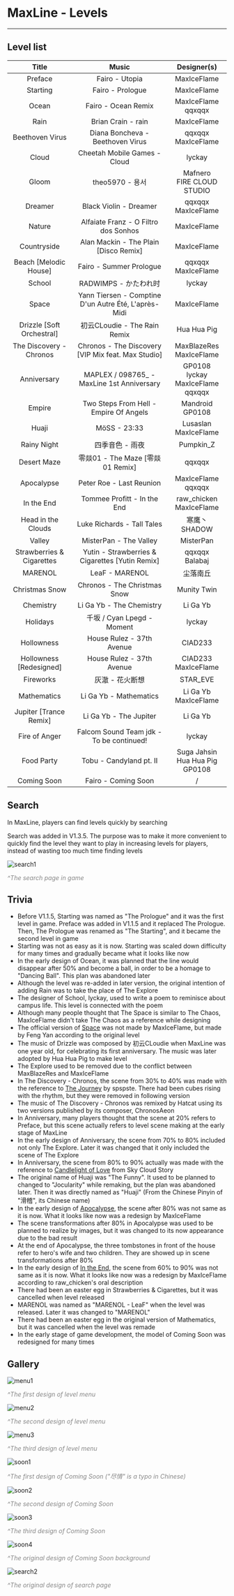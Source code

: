 # MaxLine - Levels
*****
## Level list

|           Title            |                        Music                         |                 Designer(s)                  |
|:--------------------------:|:----------------------------------------------------:|:--------------------------------------------:|
|          Preface           |                    Fairo - Utopia                    |                 MaxIceFlame                  |
|          Starting          |                   Fairo - Prologue                   |                 MaxIceFlame                  |
|           Ocean            |                 Fairo - Ocean Remix                  |            MaxIceFlame<br/>qqxqqx            |
|            Rain            |                  Brian Crain - rain                  |                 MaxIceFlame                  |
|      Beethoven Virus       |           Diana Boncheva - Beethoven Virus           |            qqxqqx<br/>MaxIceFlame            |
|           Cloud            |             Cheetah Mobile Games - Cloud             |                    lyckay                    |
|           Gloom            |                    theo5970 - 용서                     |        Mafnero<br/>FIRE CLOUD STUDIO         |
|          Dreamer           |                Black Violin - Dreamer                |            qqxqqx<br/>MaxIceFlame            |
|           Nature           |         Alfaiate Franz - O Filtro dos Sonhos         |                 MaxIceFlame                  |
|        Countryside         |        Alan Mackin - The Plain [Disco Remix]         |                 MaxIceFlame                  |
|   Beach \[Melodic House]   |               Fairo - Summer Prologue                |            qqxqqx<br/>MaxIceFlame            |
|           School           |                   RADWIMPS - かたわれ时                   |                    lyckay                    |
|           Space            | Yann Tiersen - Comptine D'un Autre Été, L'après-Midi |                 MaxIceFlame                  |
| Drizzle \[Soft Orchestral] |              初云CLoudie - The Rain Remix              |                 Hua Hua Pig                  |
|  The Discovery - Chronos   |  Chronos - The Discovery [VIP Mix feat. Max Studio]  |         MaxBlazeRes<br/>MaxIceFlame          |
|        Anniversary         |      MAPLEX / 098765_ - MaxLine 1st Anniversary      | GP0108<br/>lyckay<br/>MaxIceFlame<br/>qqxqqx |
|           Empire           |        Two Steps From Hell - Empire Of Angels        |             Mandroid<br/>GP0108              |
|           Huaji            |                     MöSS - 23:33                     |           Lusaslan<br/>MaxIceFlame           |
|        Rainy Night         |                      四季音色 - 雨夜                       |                  Pumpkin_Z                   |
|        Desert Maze         |             零燚01 - The Maze [零燚01 Remix]             |                    qqxqqx                    |
|         Apocalypse         |               Peter Roe - Last Reunion               |            MaxIceFlame<br/>qqxqqx            |
|         In the End         |             Tommee Profitt - In the End              |         raw_chicken<br/>MaxIceFlame          |
|     Head in the Clouds     |              Luke Richards - Tall Tales              |                  寒鹰丶SHADOW                   |
|           Valley           |                MisterPan - The Valley                |                  MisterPan                   |
| Strawberries & Cigarettes  |   Yutin - Strawberries & Cigarettes [Yutin Remix]    |              qqxqqx<br/>Balabaj              |
|          MARENOL           |                    LeaF - MARENOL                    |                     尘落南丘                     |
|       Christmas Snow       |             Chronos - The Christmas Snow             |                 Munity Twin                  |
|         Chemistry          |               Li Ga Yb - The Chemistry               |                   Li Ga Yb                   |
|          Holidays          |               千坂 / Cyan Lpegd - Moment               |                    lyckay                    |
|         Hollowness         |              House Rulez - 37th Avenue               |                   CIAD233                    |
|  Hollowness \[Redesigned]  |              House Rulez - 37th Avenue               |          CIAD233  <br/>MaxIceFlame           |
|         Fireworks          |                      灰澈 - 花火断想                       |                   STAR_EVE                   |
|        Mathematics         |                Li Ga Yb - Mathematics                |           Li Ga Yb<br/>MaxIceFlame           |
|  Jupiter \[Trance Remix]   |                Li Ga Yb - The Jupiter                |                   Li Ga Yb                   |
|       Fire of Anger        |       Falcom Sound Team jdk - To be continued!       |                    lyckay                    |
|         Food Party         |               Tobu - Candyland pt. II                |    Suga Jahsin<br/>Hua Hua Pig<br/>GP0108    |
|        Coming Soon         |                 Fairo - Coming Soon                  |                      /                       |

## Search
In MaxLine, players can find levels quickly by searching

Search was added in V1.3.5. The purpose was to make it more convenient to quickly find the level they want to play in increasing levels for players, instead of wasting too much time finding levels

![search1](img/search1.png)
<body>
    <span style="color: #888888; ">
        <i>
            ^The search page in game
        </i>
    </span>
</body>

## Trivia
* Before V1.1.5, Starting was named as "The Prologue" and it was the first level in game. Preface was added in V1.1.5 and it replaced The Prologue. Then, The Prologue was renamed as "The Starting", and it became the second level in game
* Starting was not as easy as it is now. Starting was scaled down difficulty for many times and gradually became what it looks like now
* In the early design of Ocean, it was planned that the line would disappear after 50% and become a ball, in order to be a homage to "Dancing Ball". This plan was abandoned later
* Although the level was re-added in later version, the original intention of adding Rain was to take the place of The Explore
* The designer of School, lyckay, used to write a poem to reminisce about campus life. This level is connected with the poem
* Although many people thought that The Space is similar to The Chaos, MaxIceFlame didn't take The Chaos as a reference while designing
* The official version of [Space](https://www.bilibili.com/video/BV1Ex4y117sm) was not made by MaxIceFlame, but made by Feng Yan according to the original level
* The music of Drizzle was composed by 初云CLoudie when MaxLine was one year old, for celebrating its first anniversary. The music was later adopted by Hua Hua Pig to make level
* The Explore used to be removed due to the conflict between MaxBlazeRes and MaxIceFlame
* In The Discovery - Chronos, the scene from 30% to 40% was made with the reference to [The Journey](https://www.bilibili.com/video/BV18x411Z7ZB) by spspste. There had been cubes rising with the rhythm, but they were removed in following version
* The music of The Discovery - Chronos was remixed by Hatcat using its two versions published by its composer, ChronosAeon
* In Anniversary, many players thought that the scene at 20% refers to Preface, but this scene actually refers to level scene making at the early stage of MaxLine
* In the early design of Anniversary, the scene from 70% to 80% included not only The Explore. Later it was changed that it only included the scene of The Explore
* In Anniversary, the scene from 80% to 90% actually was made with the reference to [Candlelight of Love](https://www.bilibili.com/video/BV1Zi4y1K7az) from Sky Cloud Story
* The original name of Huaji was "The Funny". It used to be planned to changed to "Jocularity" while remaking, but the plan was abandoned later. Then it was directly named as "Huaji" (From the Chinese Pinyin of "滑稽", its Chinese name)
* In the early design of [Apocalypse](https://www.bilibili.com/video/BV1uv411678R), the scene after 80% was not same as it is now. What it looks like now was a redesign by MaxIceFlame
* The scene transformations after 80% in Apocalypse was used to be planned to realize by images, but it was changed to its now appearance due to the bad result
* At the end of Apocalypse, the three tombstones in front of the house refer to hero's wife and two children. They are showed up in scene transformations after 80%
* In the early design of [In the End](https://www.bilibili.com/video/BV1qN41197MR), the scene from 60% to 90% was not same as it is now. What it looks like now was a redesign by MaxIceFlame according to raw_chicken's oral description
* There had been an easter egg in Strawberries & Cigarettes, but it was cancelled when level released
* MARENOL was named as "MARENOL - LeaF" when the level was released. Later it was changed to "MARENOL"
* There had been an easter egg in the original version of Mathematics, but it was cancelled when the level was remade
* In the early stage of game development, the model of Coming Soon was redesigned for many times

## Gallery
![menu1](img/menu1.png)
<body>
    <span style="color: #888888; ">
        <i>
            ^The first design of level menu
        </i>
    </span>
</body>

![menu2](img/menu2.png)
<body>
    <span style="color: #888888; ">
        <i>
            ^The second design of level menu
        </i>
    </span>
</body>

![menu3](img/menu3.png)
<body>
    <span style="color: #888888; ">
        <i>
            ^The third design of level menu
        </i>
    </span>
</body>

![soon1](img/soon1.png)
<body>
    <span style="color: #888888; ">
        <i>
            ^The first design of Coming Soon ("尽情" is a typo in Chinese)
        </i>
    </span>
</body>

![soon2](img/soon2.png)
<body>
    <span style="color: #888888; ">
        <i>
            ^The second design of Coming Soon
        </i>
    </span>
</body>

![soon3](img/soon3.png)
<body>
    <span style="color: #888888; ">
        <i>
            ^The third design of Coming Soon
        </i>
    </span>
</body>

![soon4](img/soon4.jpg)
<body>
    <span style="color: #888888; ">
        <i>
            ^The original design of Coming Soon background
        </i>
    </span>
</body>

![search2](img/search2.png)
<body>
    <span style="color: #888888; ">
        <i>
            ^The original design of search page
        </i>
    </span>
</body>